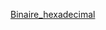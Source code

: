 [Binaire_hexadecimal](https://github.com/piphi2/nsi1/tree/main/Repr%C3%A9sentation%20des%20donn%C3%A9es/Binaire_hexadecimal)
